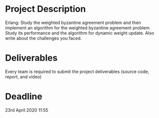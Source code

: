 # Project Description 
Erlang: Study the weighted byzantine agreement problem and then implement an algorithm for the weighted byzantine agreement problem. Study its performance and the algorithm for dynamic weight update. Also write about the challenges you faced.

# Deliverables
Every team is required to submit the project deliverables (source code, report, and video)

# Deadline
23rd April 2020 11:55
